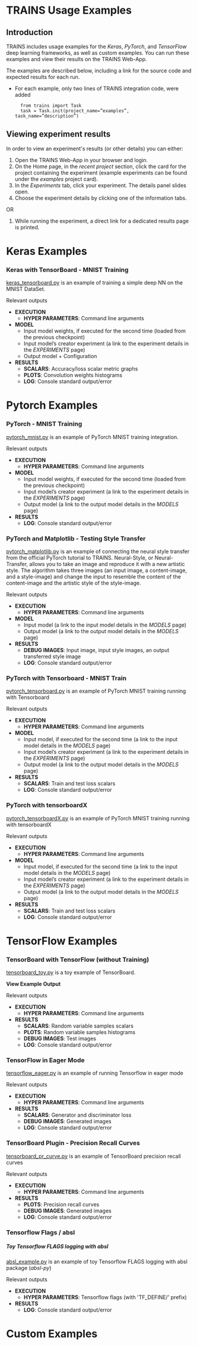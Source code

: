 # TRAINS Usage Examples

## Introduction
TRAINS includes usage examples for the *Keras*, *PyTorch*, and *TensorFlow* deep learning frameworks, 
as well as custom examples.
You can run these examples and view their results on the TRAINS Web-App.

The examples are described below, including a link for the source code
and expected results for each run. 
* For each example, only two lines of TRAINS integration code, were added

        from trains import Task
        task = Task.init(project_name=”examples”, task_name=”description”)

## Viewing experiment results

In order to view an experiment's results (or other details) you can either:

1. Open the TRAINS Web-App in your browser and login.
2. On the Home page, in the *recent project* section, click the card for the project containing the experiment 
(example experiments can be found under the *examples* project card).
3. In the *Experiments* tab, click your experiment. The details panel slides open.
4. Choose the experiment details by clicking one of the information tabs.

OR

1. While running the experiment, a direct link for a dedicated results page is printed. 


# Keras Examples

### Keras with TensorBoard - MNIST Training

[keras_tensorboard.py](https://github.com/allegroai/trains/blob/master/examples/keras_tensorboard.py)
is an example of training a simple deep NN on the MNIST DataSet.

Relevant outputs
* **EXECUTION**
    * **HYPER PARAMETERS**: Command line arguments
* **MODEL**
    * Input model weights, if executed for the second time (loaded from the previous checkpoint)
    * Input model’s creator experiment (a link to the experiment details in the *EXPERIMENTS* page)
    * Output model + Configuration 
* **RESULTS**
    * **SCALARS**: Accuracy/loss scalar metric graphs
    * **PLOTS**: Convolution weights histograms
    * **LOG**: Console standard output/error

# Pytorch Examples

### PyTorch - MNIST Training

[pytorch_mnist.py](https://github.com/allegroai/trains/blob/master/examples/pytorch_mnist.py) is an example
of PyTorch MNIST training integration.

Relevant outputs
* **EXECUTION**
    * **HYPER PARAMETERS**: Command line arguments
* **MODEL**
    * Input model weights, if executed for the second time (loaded from the previous checkpoint)
    * Input model’s creator experiment (a link to the experiment details in the *EXPERIMENTS* page)
    * Output model (a link to the output model details in the *MODELS* page)
* **RESULTS**
    * **LOG**: Console standard output/error

### PyTorch and Matplotlib - Testing Style Transfer

[pytorch_matplotlib.py](https://github.com/allegroai/trains/blob/master/examples/pytorch_matplotlib.py)
is an example of
connecting the neural style transfer from the official PyTorch tutorial to TRAINS.
Neural-Style, or Neural-Transfer, allows you to take an image and
reproduce it with a new artistic style. The algorithm takes three images 
(an input image, a content-image, and a style-image) and change the input
to resemble the content of the content-image and the artistic style of the style-image.

Relevant outputs
* **EXECUTION**
    * **HYPER PARAMETERS**: Command line arguments
* **MODEL**
    * Input model (a link to the input model details in the *MODELS* page)
    * Output model (a link to the output model details in the *MODELS* page)
* **RESULTS**
    * **DEBUG IMAGES**: Input image, input style images, an output transferred style image
    * **LOG**: Console standard output/error

### PyTorch with Tensorboard - MNIST Train

[pytorch_tensorboard.py](https://github.com/allegroai/trains/blob/master/examples/pytorch_tensorboard.py)
is an example of PyTorch MNIST training running with Tensorboard

Relevant outputs

* **EXECUTION**
    * **HYPER PARAMETERS**: Command line arguments
* **MODEL**
    * Input model, if executed for the second time (a link to the input model details in the *MODELS* page)
    * Input model’s creator experiment (a link to the experiment details in the *EXPERIMENTS* page)
    * Output model (a link to the output model details in the *MODELS* page)
* **RESULTS**
    * **SCALARS**: Train and test loss scalars
    * **LOG**: Console standard output/error

### PyTorch with tensorboardX

[pytorch_tensorboardX.py](https://github.com/allegroai/trains/blob/master/examples/pytorch_tensorboardX.py)
is an example of PyTorch MNIST training running with tensorboardX

Relevant outputs

* **EXECUTION**
    * **HYPER PARAMETERS**: Command line arguments
* **MODEL**
    * Input model, if executed for the second time (a link to the input model details in the *MODELS* page)
    * Input model’s creator experiment (a link to the experiment details in the *EXPERIMENTS* page)
    * Output model (a link to the output model details in the *MODELS* page)
* **RESULTS**
    * **SCALARS**: Train and test loss scalars
    * **LOG**: Console standard output/error

# TensorFlow Examples

### TensorBoard with TensorFlow (without Training)

[tensorboard_toy.py](https://github.com/allegroai/trains/blob/master/examples/tensorboard_toy.py)
is a toy example of TensorBoard.

**View Example Output**

Relevant outputs

* **EXECUTION**
    * **HYPER PARAMETERS**: Command line arguments
* **RESULTS**
    * **SCALARS**: Random variable samples scalars
    * **PLOTS**: Random variable samples histograms
    * **DEBUG IMAGES**: Test images
    * **LOG**: Console standard output/error

### TensorFlow in Eager Mode 

[tensorflow_eager.py](https://github.com/allegroai/trains/blob/master/examples/tensorflow_eager.py)
is an example of running Tensorflow in eager mode 

Relevant outputs

* **EXECUTION**
    * **HYPER PARAMETERS**: Command line arguments
* **RESULTS**
    * **SCALARS**: Generator and discriminator loss
    * **DEBUG IMAGES**: Generated images
    * **LOG**: Console standard output/error

### TensorBoard Plugin - Precision Recall Curves

[tensorboard_pr_curve.py](https://github.com/allegroai/trains/blob/master/examples/tensorboard_pr_curve.py)
is an example of TensorBoard precision recall curves

Relevant outputs

* **EXECUTION**
    * **HYPER PARAMETERS**: Command line arguments
* **RESULTS**
    * **PLOTS**: Precision recall curves
    * **DEBUG IMAGES**: Generated images
    * **LOG**: Console standard output/error

### Tensorflow Flags / absl
##### Toy Tensorflow FLAGS logging with absl

[absl_example.py](https://github.com/allegroai/trains/blob/master/examples/absl_example.py) 
is an example of toy Tensorflow FLAGS logging with absl package (*absl-py*)

Relevant outputs
* **EXECUTION**
    * **HYPER PARAMETERS**: Tensorflow flags (with 'TF_DEFINE/' prefix)
* **RESULTS**
    * **LOG**: Console standard output/error

# Custom Examples

